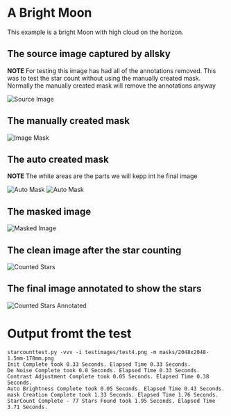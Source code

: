 # A Bright Moon
This example is a bright Moon with high cloud on the horizon.

## The source image captured by allsky
**NOTE** For testing this image has had all of the annotations removed. This was to test the star count without using the manually created mask. Normally the manually created mask will remove the annotations anyway

![Source Image](../../docimages/asi178mm/brightmoon/source.png?raw=true "Source Image")

## The manually created mask
![Image Mask](../../docimages/asi178mm/brightmoon/mask.png?raw=true "Image Mask")

## The auto created mask

**NOTE** The white areas are the parts we will kepp int he final image

![](../../docimages/asi178mm/brightmoon/automask.png?raw=true "Auto Mask")
![](../../docimages/asi178mm/brightmoon/automask.png?raw=true "Auto Mask")

## The masked image
![Masked Image](../../docimages/asi178mm/brightmoon/masked.png?raw=true "Masked Image")

## The clean image after the star counting
![Counted Stars](../../docimages/asi178mm/brightmoon/clean.png?raw=true "Counted Stars")

## The final image annotated to show the stars
![Counted Stars Annotated](../../docimages/asi178mm/brightmoon/annotated.png?raw=true "Counted Stars Annotated")

# Output fromt the test
```
starcounttest.py -vvv -i testimages/test4.png -m masks/2048x2048-1.5mm-178mm.png 
Init Complete took 0.33 Seconds. Elapsed Time 0.33 Seconds.
De Noise Complete took 0.0 Seconds. Elapsed Time 0.33 Seconds.
Contrast Adjustment Complete took 0.05 Seconds. Elapsed Time 0.38 Seconds.
Auto Brightness Complete took 0.05 Seconds. Elapsed Time 0.43 Seconds.
mask Creation Complete took 1.33 Seconds. Elapsed Time 1.76 Seconds.
StarCount Complete - 77 Stars Found took 1.95 Seconds. Elapsed Time 3.71 Seconds.
```